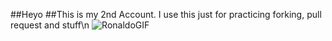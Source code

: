 ##Heyo
##This is my 2nd Account. I use this just for practicing forking, pull request and stuff\n
![RonaldoGIF](https://github.com/user-attachments/assets/2dd4a7f2-53e9-4380-b99a-4191c6156373)
